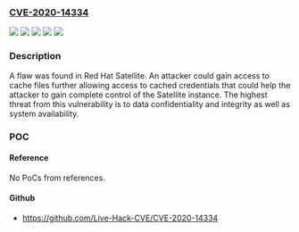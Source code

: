 ### [CVE-2020-14334](https://cve.mitre.org/cgi-bin/cvename.cgi?name=CVE-2020-14334)
![](https://img.shields.io/static/v1?label=Product&message=Red%20Hat%20Satellite%206.7%20for%20RHEL%207&color=blue)
![](https://img.shields.io/static/v1?label=Product&message=Red%20Hat%20Satellite%206.8%20for%20RHEL%207&color=blue)
![](https://img.shields.io/static/v1?label=Version&message=!%200%3A1.24.1.28-3.el7sat%20&color=brighgreen)
![](https://img.shields.io/static/v1?label=Version&message=!%200%3A1.3.0-1.el7sat%20&color=brighgreen)
![](https://img.shields.io/static/v1?label=Vulnerability&message=Insufficiently%20Protected%20Credentials&color=brighgreen)

### Description

A flaw was found in Red Hat Satellite. An attacker could gain access to cache files further allowing access to cached credentials that could help the attacker to gain complete control of the Satellite instance. The highest threat from this vulnerability is to data confidentiality and integrity as well as system availability.

### POC

#### Reference
No PoCs from references.

#### Github
- https://github.com/Live-Hack-CVE/CVE-2020-14334

